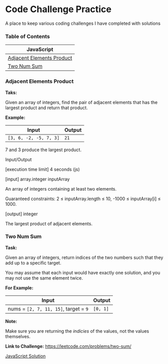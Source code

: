 # Code Challenge Practice

A place to keep various coding challenges I have completed with solutions

### Table of Contents

| JavaScript                                              |
| ------------------------------------------------------- |
| [Adjacent Elements Product](#adjacent-elements-product) |
| [Two Num Sum](#two-num-sum)                             |

### Adjacent Elements Product

**Taks:**

Given an array of integers, find the pair of adjacent elements that has the largest product and return that product.

**Example:**

| Input                  | Output |
| ---------------------- | ------ |
| `[3, 6, -2, -5, 7, 3]` | `21`   |

7 and 3 produce the largest product.

Input/Output

[execution time limit] 4 seconds (js)

[input] array.integer inputArray

An array of integers containing at least two elements.

Guaranteed constraints:
2 ≤ inputArray.length ≤ 10,
-1000 ≤ inputArray[i] ≤ 1000.

[output] integer

The largest product of adjacent elements.

### Two Num Sum

**Task:**

Given an array of integers, return indices of the two numbers such that they add up to a specific target.

You may assume that each input would have exactly one solution, and you may not use the same element twice.

**For Example:**

| Input                                 | Output   |
| ------------------------------------- | -------- |
| nums = `[2, 7, 11, 15]`, target = `9` | `[0, 1]` |

**Note:**

Make sure you are returning the _indicies_ of the values, not the values themselves.

**Link to Challenge:** https://leetcode.com/problems/two-sum/

[JavaScript Solution]()
